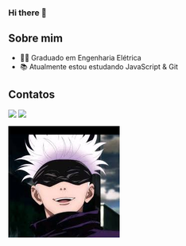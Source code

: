 ### Hi there 👋

## Sobre mim
- 👨‍🎓 Graduado em Engenharia Elétrica
- 📚 Atualmente estou estudando JavaScript & Git

## Contatos

<div>
  <a target="_blank" href="https://www.linkedin.com/in/leonardo-braga-dos-reis-69a008187/"><img src="https://img.shields.io/badge/LinkedIn-0077B5?style=for-the-badge&logo=linkedin&logoColor=white" /></a>  
  <a href="mailto:leonardoreis.ufsj@gmail.com"><img src="https://img.shields.io/badge/Gmail-D14836?style=for-the-badge&logo=gmail&logoColor=white"/></a>

</div>

![](images/gojo.jpg)



